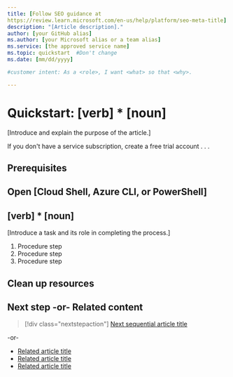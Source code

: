 ```yaml
---
title: [Follow SEO guidance at 
https://review.learn.microsoft.com/en-us/help/platform/seo-meta-title]
description: "[Article description]."
author: [your GitHub alias]
ms.author: [your Microsoft alias or a team alias]
ms.service: [the approved service name]
ms.topic: quickstart  #Don't change
ms.date: [mm/dd/yyyy]

#customer intent: As a <role>, I want <what> so that <why>.

---
```

  
<!-- --------------------------------------

- Use this template with pattern instructions for:

Quickstart

- Use the Quickstart pattern when you want to show a user 
how to complete a task to get started with a product or 
service in their own environment.

- Before you sign off or merge:

Remove all comments except the customer intent.

- Feedback:

https://aka.ms/patterns-feedback

-->

# Quickstart: [verb] * [noun]
 
<!-- Required: Article headline - H1

Identify the product or service and the feature area
the quickstart covers.

-->

[Introduce and explain the purpose of the article.]

<!-- Required: Introductory paragraphs (no heading)

Write a brief introduction that can help the user determine 
whether the article is relevant for them. Begin with a 
sentence that says, "In this quickstart, you . . . ."

-->

If you don't have a service subscription, create a free
trial account . . .

<!-- Required: Free account links (no heading)

Because quickstarts are intended to help new customers
use a product or service, include a link to a 
free trial before the first H2 or in the prerequisites.

-->

## Prerequisites

<!-- Optional: Prerequisites - H2

If included, "Prerequisites" must be the first H2 in the article.

List any items that are needed for the quickstart,
such as permissions or software.

If the user needs to sign in to a portal to do
the quickstart, provide instructions and a link.

-->

## Open [Cloud Shell, Azure CLI, or PowerShell]

<!-- Optional: Open a demo environment - H2

If you want to refer to using Azure Cloud Shell,
the Azure CLI, or Azure PowerShell, include the
instructions as a first step, after the "Prerequisites" section if prerequisites are included.

Include information about Cloud Shell only if all commands can 
run in Cloud Shell.

Use include files if they are available.

-->

## [verb] * [noun]

[Introduce a task and its role in completing the process.]

<!-- Required: Tasks to complete in the process - H2

In one or more numbered H2 sections, describe tasks that 
the user completes in the process the quickstart describes.

-->

1. Procedure step
1. Procedure step
1. Procedure step

<!-- Required: Steps to complete the tasks - H2

Use ordered lists to describe how to complete tasks in 
the process. Be consistent when you describe how to
use a method or tool to complete the task.

Code requires specific formatting. Here are a few useful 
examples of commonly used code blocks. Make sure to 
use the interactive functionality when possible.

For the CLI-based or PowerShell-based procedures,
don't use bullets or numbering.

Here is an example of a code block for Java:

```java
cluster = Cluster.build(new File("src/site.yaml")).create();
...
client = cluster.connect();
```

Here's a code block for the Azure CLI:

```azurecli-interactive 
az vm create --resource-group myResourceGroup --name myVM 
--image win2016datacenter --admin-username azureuser 
--admin-password <password>
```

This is a code block for Azure PowerShell:

```azurepowershell-interactive
New-AzureRmContainerGroup -ResourceGroupName 
myResourceGroup -Name mycontainer 
-Image mcr.microsoft.com/windows/servercore/iis:nanoserver 
-OsType Windows -IpAddressType Public
```
-->

## Clean up resources

<!-- Optional: Steps to clean up resources - H2

Provide steps the user takes to clean up resources that
were created to complete the article.

-->

## Next step -or- Related content

> [!div class="nextstepaction"]
> [Next sequential article title](link.md)

-or-

- [Related article title](link.md)
- [Related article title](link.md)
- [Related article title](link.md)

<!-- Optional: Next step or Related content - H2

Consider adding one of these H2 sections (not both):

A "Next step" section that uses 1 link in a blue box 
to point to a next, consecutive article in a sequence.

-or- 

If the quickstart is not part of a sequence, use a 
"Related content" section that lists links to 
1 to 3 articles the user might find helpful.

-->

<!--

Remove all comments except the customer intent
before you sign off or merge to the main branch.

-->
